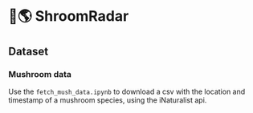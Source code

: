# 🍄🌎 ShroomRadar


## Dataset

### Mushroom data

Use the `fetch_mush_data.ipynb` to download a csv with the location and timestamp of a mushroom species, using the iNaturalist api. 
